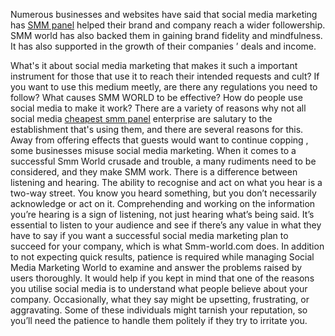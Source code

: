 Numerous businesses and websites have said that social media marketing has <a href="https://smmvaly.com/">SMM panel</a> helped their brand and company reach a wider followership. SMM world has also backed them in gaining brand fidelity and mindfulness. It has also supported in the growth of their companies ’ deals and income.

What's it about social media marketing that makes it such a important instrument for those that use it to reach their intended requests and cult? If you want to use this medium meetly, are there any regulations you need to follow? What causes SMM WORLD to be effective?
How do people use social media to make it work?
There are a variety of reasons why not all social media <a href="https://smmvaly.com/">cheapest smm panel</a> enterprise are salutary to the establishment that's using them, and there are several reasons for this. Away from offering effects that guests would want to continue copping , some businesses misuse social media marketing. When it comes to a successful Smm World crusade and trouble, a many rudiments need to be considered, and they make SMM work.
There is a difference between listening and hearing. The ability to recognise and act on what you hear is a two-way street. You know you heard something, but you don’t necessarily acknowledge or act on it. Comprehending and working on the information you’re hearing is a sign of listening, not just hearing what’s being said. It’s essential to listen to your audience and see if there’s any value in what they have to say if you want a successful social media marketing plan to succeed for your company, which is what Smm-world.com does.
In addition to not expecting quick results, patience is required while managing Social Media Marketing World to examine and answer the problems raised by users thoroughly. It would help if you kept in mind that one of the reasons you utilise social media is to understand what people believe about your company. Occasionally, what they say might be upsetting, frustrating, or aggravating. Some of these individuals might tarnish your reputation, so you’ll need the patience to handle them politely if they try to irritate you.

